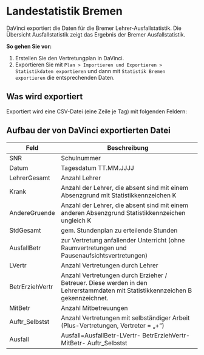 # Landestatistik Bremen

DaVinci exportiert die Daten für die Bremer Lehrer-Ausfallstatistik. Die Übersicht Ausfallstatistik zeigt das Ergebnis der Bremer Ausfallstatistik.

**So gehen Sie vor:**

1. Erstellen Sie den Vertretungplan in DaVinci.
2. Exportieren Sie mit ``Plan > Importieren und Exportieren > Statistikdaten exportieren`` und dann mit ``Statistik Bremen exportieren`` die entsprechenden Daten.

## Was wird exportiert

Exportiert wird eine CSV-Datei (eine Zeile je Tag) mit folgenden Feldern:

## Aufbau der von DaVinci exportierten Datei

Feld        | Beschreibung
------------|-------------------
SNR     | Schulnummer
Datum     | Tagesdatum TT.MM.JJJJ
LehrerGesamt|  Anzahl Lehrer
Krank       | Anzahl der Lehrer, die absent sind mit einem Absenzgrund mit Statistikkennzeichen K
AndereGruende | Anzahl der Lehrer, die absent sind mit einem anderen Absenzgrund  Statistikkennzeichen  ungleich K
StdGesamt | gem. Stundenplan zu erteilende Stunden
AusfallBetr | zur Vertretung anfallender Unterricht (ohne Raumvertretungen und Pausenaufsichtsvertretungen)
LVertr |  Anzahl Vertretungen durch Lehrer
BetrErziehVertr |  Anzahl Vertretungen durch Erzieher / Betreuer. Diese werden in den Lehrerstammdaten mit Statistikkennzeichen B gekennzeichnet.
MitBetr |   Anzahl Mitbetreuungen
Auftr_Selbstst| Anzahl Vertretungen mit selbständiger Arbeit (Plus-Vertretungen, Vertreter = „+“)
Ausfall | Ausfall=AusfallBetr-LVertr- BetrErziehVertr- MitBetr- Auftr_Selbstst
